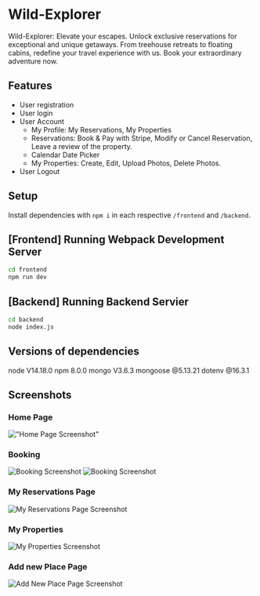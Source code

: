 # Wild-Explorer


Wild-Explorer: Elevate your escapes. Unlock exclusive reservations for exceptional and unique getaways. From treehouse retreats to floating cabins, redefine your travel experience with us. Book your extraordinary adventure now.

## Features

* User registration
* User login
* User Account 
    - My Profile: My Reservations, My Properties 
    - Reservations: Book & Pay with Stripe, Modify or Cancel Reservation, Leave a review of the property.
    - Calendar Date Picker
    - My Properties: Create, Edit, Upload Photos, Delete Photos.
* User Logout


## Setup

Install dependencies with `npm i` in each respective `/frontend` and `/backend`.

## [Frontend] Running Webpack Development Server

```sh
cd frontend
npm run dev
```

## [Backend] Running Backend Servier

```sh
cd backend
node index.js
```

 ## Versions of dependencies

node V14.18.0
npm 8.0.0
mongo V3.6.3
mongoose @5.13.21
dotenv @16.3.1

## Screenshots

### Home Page
!["Home Page Screenshot"](https://github.com/anastasiarez/Wild-Explorer/blob/main/1.png)

### Booking
![Booking Screenshot](https://github.com/anastasiarez/Wild-Explorer/blob/main/2.png)
![Booking Screenshot](https://github.com/anastasiarez/Wild-Explorer/blob/main/3.png)

### My Reservations Page
![My Reservations Page Screenshot](https://github.com/anastasiarez/Wild-Explorer/blob/main/4.png)

### My Properties
![My Properties Screenshot](https://github.com/anastasiarez/Wild-Explorer/blob/main/5.png)

### Add new Place Page
![Add New Place Page Screenshot](https://github.com/anastasiarez/Wild-Explorer/blob/main/6.png)



